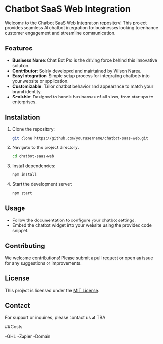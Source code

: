 # Chatbot SaaS Web Integration  

Welcome to the Chatbot SaaS Web Integration repository! This project provides seamless AI chatbot integration for businesses looking to enhance customer engagement and streamline communication.  

## Features  
- **Business Name**: Chat Bot Pro is the driving force behind this innovative solution.  
- **Contributor**: Solely developed and maintained by Wilson Narea.  
- **Easy Integration**: Simple setup process for integrating chatbots into your website or application.  
- **Customizable**: Tailor chatbot behavior and appearance to match your brand identity.  
- **Scalable**: Designed to handle businesses of all sizes, from startups to enterprises.  

## Installation  

1. Clone the repository:  
    ```bash  
    git clone https://github.com/yourusername/chatbot-saas-web.git  
    ```  

2. Navigate to the project directory:  
    ```bash  
    cd chatbot-saas-web  
    ```  

3. Install dependencies:  
    ```bash  
    npm install  
    ```  

4. Start the development server:  
    ```bash  
    npm start  
    ```  

## Usage  

- Follow the documentation to configure your chatbot settings.  
- Embed the chatbot widget into your website using the provided code snippet.  

## Contributing  

We welcome contributions! Please submit a pull request or open an issue for any suggestions or improvements.  

## License  

This project is licensed under the [MIT License](LICENSE).  

## Contact  

For support or inquiries, please contact us at 
TBA

##Costs

-GHL
-Zapier
-Domain

